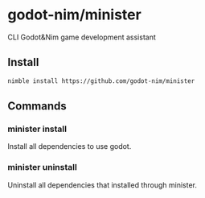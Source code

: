 # godot-nim/minister

CLI Godot&Nim game development assistant

## Install

```bash
nimble install https://github.com/godot-nim/minister
```

## Commands

### minister install

Install all dependencies to use godot.

### minister uninstall

Uninstall all dependencies that installed through minister.
